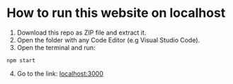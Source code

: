 # How to run this website on localhost
1. Download this repo as ZIP file and extract it.
2. Open the folder with any Code Editor (e.g Visual Studio Code).
3. Open the terminal and run:  
```
npm start
```
4. Go to the link: [localhost:3000](http://localhost:3000)
